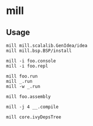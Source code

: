# mill

## Usage

    mill mill.scalalib.GenIdea/idea
    mill mill.bsp.BSP/install

    mill -i foo.console
    mill -i foo.repl

    mill foo.run
    mill _.run
    mill -w _.run

    mill foo.assembly

    mill -j 4 __.compile

    mill core.ivyDepsTree
